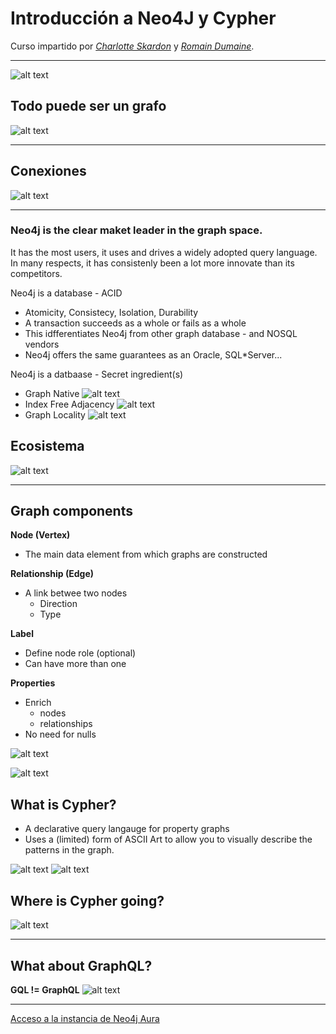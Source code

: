 # Introducción a Neo4J y Cypher

Curso impartido por [*Charlotte Skardon*](https://www.linkedin.com/in/cskardon/?originalSubdomain=uk) y [*Romain Dumaine*](https://www.linkedin.com/in/romaindumaine-neo4j/?originalSubdomain=uk).

---


![alt text](assets/graph-database-theory-1.png)

## Todo puede ser un grafo
![alt text](assets/graph-database-theory-2.png)

---

## Conexiones
![alt text](assets/relation-graph.png)

---

### Neo4j is the clear maket leader in the graph space.
It has the most users, it uses and drives a widely adopted query language. In many respects, it has consistenly been a lot more innovate than its competitors.

Neo4j is a database - ACID

- Atomicity, Consistecy, Isolation, Durability
- A transaction succeeds as a whole or fails as a whole
- This idfferentiates Neo4j from other graph database - and NOSQL vendors
- Neo4j offers the same guarantees as an Oracle, SQL*Server...


Neo4j is a datbaase - Secret ingredient(s)

- Graph Native
![alt text](assets/neo4j-native-vs-nonative.png)
- Index Free Adjacency
![alt text](assets/neo4j-index-free-adjacency.png)
- Graph Locality
![alt text](assets/neo4j-graph.ecosystem.png)

## Ecosistema
![alt text](assets/ecosystem.png)

---

## Graph components
**Node (Vertex)**
- The main data element from which graphs are constructed

**Relationship (Edge)**
- A link betwee two nodes
    - Direction
    - Type

**Label**
-   Define node role (optional)
-   Can have more than one

**Properties**
-   Enrich
    -   nodes
    -   relationships
-   No need for nulls

![alt text](assets/graph-components.png)

![alt text](assets/node-properties.png)

## What is Cypher?

- A declarative query langauge for property graphs
- Uses a (limited) form of ASCII Art to allow you to visually describe the patterns in the graph. 

![alt text](assets/powerful-and-expressive-query-language.png)
![alt text](assets/cypher-matching.png)

## Where is Cypher going?

![alt text](assets/where-cypher-going.png)

---

## What about GraphQL?

**GQL != GraphQL**
![alt text](assets/gql-grapql.png)

---
[Acceso a la instancia de Neo4j Aura](https://console-preview.neo4j.io/tools/query)
